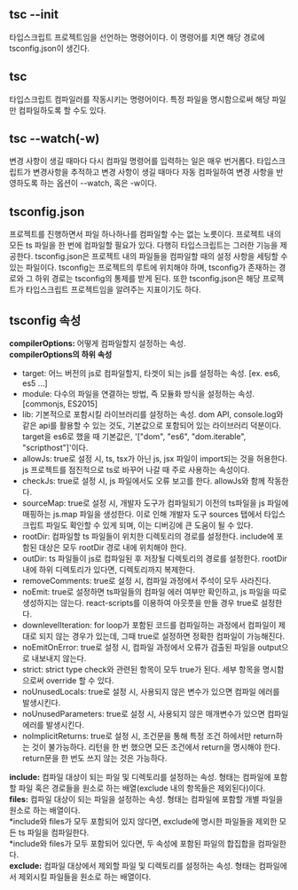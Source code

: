 ## tsc --init
타입스크립트 프로젝트임을 선언하는 명령어이다. 이 명령어를 치면 해당 경로에 tsconfig.json이 생긴다.

## tsc
타입스크립트 컴파일러를 작동시키는 명령어이다. 특정 파일을 명시함으로써 해당 파일만 컴파일하도록 할 수도 있다. 

## tsc --watch(-w)
변경 사항이 생길 때마다 다시 컴파일 명령어를 입력하는 일은 매우 번거롭다. 타입스크립트가 변경사항을 추적하고 변경 사항이 생길 때마다 자동 컴파일하여 변경 사항을 반영하도록 하는 옵션이 --watch, 혹은 -w이다.

## tsconfig.json
프로젝트를 진행하면서 파일 하나하나를 컴파일할 수는 없는 노릇이다. 프로젝트 내의 모든 ts 파일을 한 번에 컴파일할 필요가 있다. 다행히 타입스크립트는 그러한 기능을 제공한다. tsconfig.json은 프로젝트 내의 파일들을 컴파일할 때의 설정 사항을 세팅할 수 있는 파일이다. tsconfig는 프로젝트의 루트에 위치해야 하며, tsconfig가 존재하는 경로와 그 하위 경로는 tsconfig의 통제를 받게 된다. 또한 tsconfig.json은 해당 프로젝트가 타입스크립트 프로젝트임을 알려주는 지표이기도 하다. 
         
## tsconfig 속성
**compilerOptions:** 어떻게 컴파일할지 설정하는 속성.          
**compilerOptions의 하위 속성**           
 * target: 어느 버전의 js로 컴파일할지, 타겟이 되는 js를 설정하는 속성. [ex. es6, es5 ...]
 * module: 다수의 파일을 연결하는 방법, 즉 모듈화 방식을 설정하는 속성. [commonjs, ES2015]
 * lib: 기본적으로 포함시킬 라이브러리를 설정하는 속성. dom API, console.log와 같은 api를 활용할 수 있는 것도, 기본값으로 포함되어 있는 라이브러리 덕분이다. target을 es6로 했을 때 기본값은, '["dom", "es6", "dom.iterable", "scripthost"]'이다.
 * allowJs: true로 설정 시, ts, tsx가 아닌 js, jsx 파일이 import되는 것을 허용한다. js 프로젝트를 점진적으로 ts로 바꾸어 나갈 때 주로 사용하는 속성이다.
 * checkJs: true로 설정 시, js 파일에서도 오류 보고를 한다. allowJs와 함께 작동한다.
 * sourceMap: true로 설정 시, 개발자 도구가 컴파일되기 이전의 ts파일을 js 파일에 매핑하는 js.map 파일을 생성한다. 이로 인해 개발자 도구 sources 탭에서 타입스크립트 파일도 확인할 수 있게 되며, 이는 디버깅에 큰 도움이 될 수 있다.
 * rootDir: 컴파일할 ts 파일들이 위치한 디렉토리의 경로를 설정한다. include에 포함된 대상은 모두 rootDir 경로 내에 위치해야 한다.
 * outDir: ts 파일들이 js로 컴파일된 후 저장될 디렉토리의 경로를 설정한다. rootDir 내에 하위 디렉토리가 있다면, 디렉토리까지 복제한다.
 * removeComments: true로 설정 시, 컴파일 과정에서 주석이 모두 사라진다.
 * noEmit: true로 설정하면 ts파일들의 컴파일 에러 여부만 확인하고, js 파일을 따로 생성하지는 않는다. react-scripts를 이용하여 아웃풋을 만들 경우 true로 설정한다.
 * downlevelIteration: for loop가 포함된 코드를 컴파일하는 과정에서 컴파일이 제대로 되지 않는 경우가 있는데, 그때 true로 설정하면 정확한 컴파일이 가능해진다.
 * noEmitOnError: true로 설정 시, 컴파일 과정에서 오류가 검출된 파일을 output으로 내보내지 않는다.
 * strict: strict type check와 관련된 항목이 모두 true가 된다. 세부 항목을 명시함으로써 override 할 수 있다.       
 * noUnusedLocals: true로 설정 시, 사용되지 않은 변수가 있으면 컴파일 에러를 발생시킨다.       
 * noUnusedParameters: true로 설정 시, 사용되지 않은 매개변수가 있으면 컴파일 에러를 발생시킨다.        
 * noImplicitReturns: true로 설정 시, 조건문을 통해 특정 조건 하에서만 return하는 것이 불가능하다. 리턴을 한 번 했으면 모든 조건에서 return을 명시해야 한다. return문을 한 번도 쓰지 않는 것은 가능하다.        

**include:** 컴파일 대상이 되는 파일 및 디렉토리를 설정하는 속성. 형태는 컴파일에 포함할 파일 혹은 경로들을 원소로 하는 배열(exclude 내의 항목들은 제외된다)이다.       
**files:** 컴파일 대상이 되는 파일을 설정하는 속성. 형태는 컴파일에 포함할 개별 파일을 원소로 하는 배열이다.       
*include와 files가 모두 포함되어 있지 않다면, exclude에 명시한 파일들을 제외한 모든 ts 파일을 컴파일한다.       
*include와 files가 모두 포함되어 있다면, 두 속성에 포함된 파일의 합집합을 컴파일한다.       
**exclude:** 컴파일 대상에서 제외할 파일 및 디렉토리를 설정하는 속성. 형태는 컴파일에서 제외시킬 파일들을 원소로 하는 배열이다.          
  
